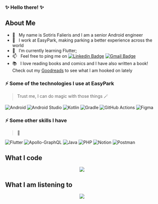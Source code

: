 ### ✨ Hello there! ✨

## About Me
- 🔭 &nbsp; My name is Sotiris Falieris and I am a senior Android engineer
- 💼 &nbsp; I work at EasyPark, making parking a better experience across the world 
- 🌱 &nbsp; I’m currently learning Flutter;
- 📫 &nbsp; Feel free to ping me on [![Linkedin Badge](https://img.shields.io/badge/-sotirisfalieris-blue?style=flat-square&logo=Linkedin&logoColor=white&link=https://www.linkedin.com/in/sotirisfalieris/)](https://www.linkedin.com/in/sotirisfalieris/)  [![Gmail Badge](https://img.shields.io/badge/-sotiris.falieris@easypark.net-c14438?style=flat-square&logo=Gmail&logoColor=white&link=mailto:sotiris.falieris@easypark.net)](mailto:sotiris.falieris@easypark.net)
- 📚 &nbsp; I love reading books and comics and I have also written a book! Check out my [Goodreads](https://www.goodreads.com/author/show/20809606._) to see what I am hooked on lately


### ⚡ Some of the technologies I use at EasyPark
> Trust me, I can do magic with those things 🪄
> 
![Android](https://img.shields.io/badge/Android-3DDC84?style=for-the-badge&logo=android&logoColor=white)
![Android Studio](https://img.shields.io/badge/Android%20Studio-3DDC84.svg?style=for-the-badge&logo=android-studio&logoColor=white)
![Kotlin](https://img.shields.io/badge/kotlin-%237F52FF.svg?style=for-the-badge&logo=kotlin&logoColor=white)
![Gradle](https://img.shields.io/badge/Gradle-02303A.svg?style=for-the-badge&logo=Gradle&logoColor=white)
![GitHub Actions](https://img.shields.io/badge/github%20actions-%232671E5.svg?style=for-the-badge&logo=githubactions&logoColor=white)
![Figma](https://img.shields.io/badge/figma-%23F24E1E.svg?style=for-the-badge&logo=figma&logoColor=white)


### ⚡ Some other skills I have
> 🤯
> 
![Flutter](https://img.shields.io/badge/Flutter-%2302569B.svg?style=for-the-badge&logo=Flutter&logoColor=white)
![Apollo-GraphQL](https://img.shields.io/badge/-ApolloGraphQL-311C87?style=for-the-badge&logo=apollo-graphql)
![Java](https://img.shields.io/badge/java-%23ED8B00.svg?style=for-the-badge&logo=openjdk&logoColor=white)
![PHP](https://img.shields.io/badge/php-%23777BB4.svg?style=for-the-badge&logo=php&logoColor=white)
![Notion](https://img.shields.io/badge/Notion-%23000000.svg?style=for-the-badge&logo=notion&logoColor=white)
![Postman](https://img.shields.io/badge/Postman-FF6C37?style=for-the-badge&logo=postman&logoColor=white)


## What I code
<p align="center">
  <img src="https://github-readme-stats.vercel.app/api?username=SotirisParksEasily&show_icons=true&theme=dracula">
</p>

## What I am listening to
<p align="center">
  <img src="https://spotify-github-profile.vercel.app/api/view.svg?uid=sotirisfalieris&cover_image=true&theme=default&show_offline=true&background_color=121212&interchange=false&bar_color=53b14f&bar_color_cover=true">
</p>


<!--
[![Anurag's GitHub stats](https://github-readme-stats.vercel.app/api?username=SotirisParksEasily&show_icons=true&theme=dracula)](https://github.com/anuraghazra/github-readme-stats)
-->

